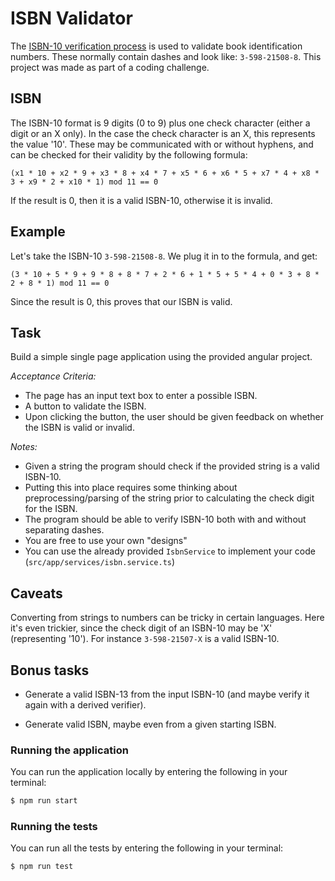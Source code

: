 # ISBN Validator

The [ISBN-10 verification process](https://en.wikipedia.org/wiki/International_Standard_Book_Number) is used to validate book identification numbers. These normally contain dashes and look like: `3-598-21508-8`. This project was made as part of a coding challenge.

## ISBN

The ISBN-10 format is 9 digits (0 to 9) plus one check character (either a digit or an X only). In the case the check character is an X, this represents the value '10'. These may be communicated with or without hyphens, and can be checked for their validity by the following formula:

```
(x1 * 10 + x2 * 9 + x3 * 8 + x4 * 7 + x5 * 6 + x6 * 5 + x7 * 4 + x8 * 3 + x9 * 2 + x10 * 1) mod 11 == 0
```

If the result is 0, then it is a valid ISBN-10, otherwise it is invalid.

## Example

Let's take the ISBN-10 `3-598-21508-8`. We plug it in to the formula, and get:
```
(3 * 10 + 5 * 9 + 9 * 8 + 8 * 7 + 2 * 6 + 1 * 5 + 5 * 4 + 0 * 3 + 8 * 2 + 8 * 1) mod 11 == 0
```

Since the result is 0, this proves that our ISBN is valid.

## Task

Build a simple single page application using the provided angular project.

*Acceptance Criteria:*
* The page has an input text box to enter a possible ISBN.
* A button to validate the ISBN.
* Upon clicking the button, the user should be given feedback on whether the ISBN is valid or invalid.

*Notes:*
* Given a string the program should check if the provided string is a valid ISBN-10.
* Putting this into place requires some thinking about preprocessing/parsing of the string prior to calculating the check digit for the ISBN.
* The program should be able to verify ISBN-10 both with and without separating dashes.
* You are free to use your own "designs"
* You can use the already provided `IsbnService` to implement your code (`src/app/services/isbn.service.ts`)

## Caveats

Converting from strings to numbers can be tricky in certain languages. Here it's even trickier, since the check digit of an ISBN-10 may be 'X' (representing '10'). For instance `3-598-21507-X` is a valid ISBN-10.

## Bonus tasks

* Generate a valid ISBN-13 from the input ISBN-10 (and maybe verify it again with a derived verifier).

* Generate valid ISBN, maybe even from a given starting ISBN.


### Running the application

You can run the application locally by entering the following in your terminal:

```sh
$ npm run start
```

### Running the tests

You can run all the tests by entering the following in your terminal:

```sh
$ npm run test
```
